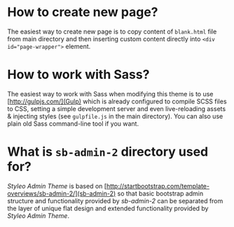 # How to create new page?

The easiest way to create new page is to copy content of `blank.html` file from main directory and then inserting custom content directly into `<div id="page-wrapper">` element.

# How to work with Sass?

The easiest way to work with Sass when modifying this theme is to use [http://gulpjs.com/](Gulp) which is already configured to compile SCSS files to CSS, setting a simple development server and even live-reloading assets & injecting styles (see `gulpfile.js` in the main directory). You can also use plain old Sass command-line tool if you want.

# What is `sb-admin-2` directory used for?

*Styleo Admin Theme* is based on [http://startbootstrap.com/template-overviews/sb-admin-2/](sb-admin-2) so that basic bootstrap admin structure and functionality provided by *sb-admin-2* can be separated from the layer of unique flat design and extended functionality provided by *Styleo Admin Theme*.